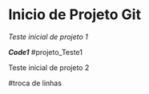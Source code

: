 # Inicio de Projeto Git

 _Teste inicial de projeto 1_

 _**Code1**_
 #projeto_Teste1

Teste inicial de projeto 2 	

#troca de linhas 
